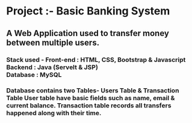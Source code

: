 <h1>Project :- Basic Banking System </h1>
<h2>A Web Application used to transfer money between multiple users. </h2>
<h3>Stack used -
Front-end : HTML, CSS, Bootstrap & Javascript<br>
Backend   : Java (Servelt & JSP)<br>
Database  : MySQL </h3>
<h3>Database contains two Tables- Users Table & Transaction Table User table have basic fields such as name, email & current balance. 
Transaction table records all transfers happened along with their time.</h3>
